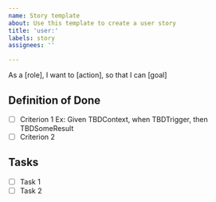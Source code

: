 ```yaml
---
name: Story template
about: Use this template to create a user story
title: 'user:'
labels: story
assignees: ''

---
```


As a [role], I want to [action], so that I can [goal]

## Definition of Done
- [ ] Criterion 1 Ex: Given TBDContext, when TBDTrigger, then TBDSomeResult
- [ ] Criterion 2

## Tasks
- [ ] Task 1
- [ ] Task 2
